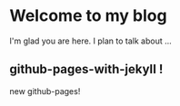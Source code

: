 # Welcome to my blog

I'm glad you are here. I plan to talk about ...

## github-pages-with-jekyII !
new github-pages!

